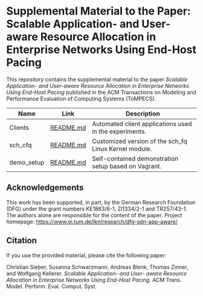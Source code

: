 # Supplemental Material to the Paper: Scalable Application- and User-aware Resource Allocation in Enterprise Networks Using End-Host Pacing

This repository contains the supplemental material to the paper *Scalable Application- and User-aware Resource Allocation in Enterprise Networks Using End-Host Pacing* published in the ACM Transactions on Modeling and Performance Evaluation of Computing Systems (ToMPECS).

| Name       | Link                              | Description                                            |
|------------|-----------------------------------|--------------------------------------------------------|
| Clients    | [README.md](clients/README.md)    | Automated client applications used in the experiments. |
| sch_cfq    | [README.md](sch_cfq/README.md)    | Customized version of the sch_fq Linux Kernel module.  |
| demo_setup | [README.md](demo_setup/README.md) | Self-contained demonstration setup based on Vagrant.   |

## Acknowledgements

This work has been supported, in part, by the German Research Foundation (DFG) under the grant numbers KE1863/6-1,
ZI1334/2-1 and TR257/43-1. The authors alone are responsible for the content of the paper. Project homepage: https://www.ei.tum.de/lkn/research/dfg-sdn-app-aware/

## Citation

If you use the provided material, please cite the following paper:

Christian Sieber, Susanna Schwarzmann, Andreas Blenk, Thomas Zinner, and Wolfgang Kellerer. *Scalable Application- and User-
aware Resource Allocation in Enterprise Networks Using End-Host Pacing*. ACM Trans. Model. Perform. Eval. Comput. Syst.
